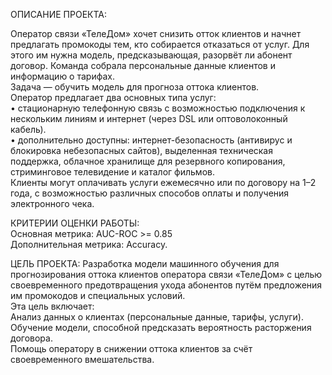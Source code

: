 ОПИСАНИЕ ПРОЕКТА:

Оператор связи «ТелеДом» хочет снизить отток клиентов и начнет предлагать промокоды тем, кто собирается отказаться от услуг. Для этого им нужна модель, предсказывающая, разорвёт ли абонент договор. Команда собрала персональные данные клиентов и информацию о тарифах.   
Задача — обучить модель для прогноза оттока клиентов.  
Оператор предлагает два основных типа услуг:  
•	стационарную телефонную связь с возможностью подключения к нескольким линиям и интернет (через DSL или оптоволоконный кабель).  
•	дополнительно доступны: интернет-безопасность (антивирус и блокировка небезопасных сайтов), выделенная техническая поддержка, облачное хранилище для резервного копирования, стриминговое телевидение и каталог фильмов.      
Клиенты могут оплачивать услуги ежемесячно или по договору на 1–2 года, с возможностью различных способов оплаты и получения электронного чека.

КРИТЕРИИ ОЦЕНКИ РАБОТЫ:  
Основная метрика: AUC-ROC >= 0.85  
Дополнительная метрика: Accuracy.

ЦЕЛЬ ПРОЕКТА:
Разработка модели машинного обучения для прогнозирования оттока клиентов оператора связи «ТелеДом» с целью своевременного предотвращения ухода абонентов путём предложения им промокодов и специальных условий.    
Эта цель включает:    
Анализ данных о клиентах (персональные данные, тарифы, услуги).  
Обучение модели, способной предсказать вероятность расторжения договора.  
Помощь оператору в снижении оттока клиентов за счёт своевременного вмешательства.
